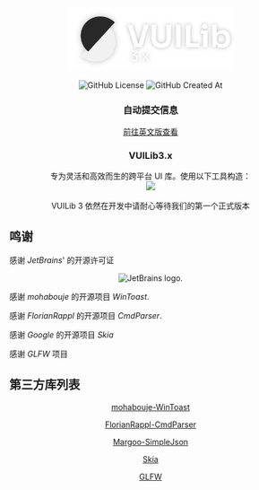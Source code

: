<div align="center">

<img src="./readme/icon.svg" width="300">

![GitHub License](https://img.shields.io/github/license/FSMargoo/VUILib) ![GitHub Created At](https://img.shields.io/github/created-at/FSMargoo/VuiLib)

<h3>自动提交信息</h3>

[前往英文版查看](./README.md)

<h3 align="center">VUILib3.x</h3>
专为灵活和高效而生的跨平台 UI 库。使用以下工具构造：

<br>

<img src="https://skillicons.dev/icons?i=cpp,cmake,clion,figma" />

<br>

VUILib 3 依然在开发中请耐心等待我们的第一个正式版本

</div>

## 鸣谢

感谢 $JetBrains$' 的开源许可证

<div align="center">

<img src="https://resources.jetbrains.com/storage/products/company/brand/logos/jetbrains.png" alt="JetBrains logo." width="300">

</div>

感谢 $mohabouje$ 的开源项目 $WinToast$.

感谢 $FlorianRappl$ 的开源项目 $CmdParser$.

感谢 $Google$ 的开源项目 $Skia$

感谢 $GLFW$ 项目

## 第三方库列表

<div align="center">

[mohabouje-WinToast](https://github.com/mohabouje/WinToast)

[FlorianRappl-CmdParser](https://github.com/FlorianRappl/CmdParser)

[Margoo-SimpleJson](https://github.com/FSMargoo/SimpleJson)

[Skia](skia.org)

[GLFW](https://github.com/GLFW/glfw)

</div>